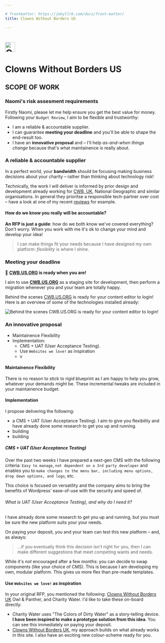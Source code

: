```yaml
---

# frontmatter: https://jekyllrb.com/docs/front-matter/
title: Clowns Without Borders US

---
```


# <!-- animation: Courage, Care, logo --><img width="32" height="32" src="./cwb.svg" alt="Clowns Without Borders" />

# Clowns Without Borders US

## SCOPE OF WORK

### Naomi's risk assesment requirements

Firstly Naomi, please let me help ensure you get the best value for money. Following your `Budget Review`, I aim to be flexible and trustworthy:

- I am a reliable & accountable supplier.
- I can guarantee **meeting your deadline** and you'll be able to shape the end-result too.
- I have an **innovative proposal** and – I'll help _as-and-when things change_ because that's what maintainence is really about.

### A reliable & accountable supplier

In a perfect world, your **bandwidth** should be focusing making business decisions about your charity – rather than thinking about technology risk!

Technically, the work I will deliver is informed by prior design and development already working for [CWB, UK](https://cwb.org.uk/), National Geographic and similar organisations. In general they prioritse a responsible tech-partner over cost – have a look at one of my recent [reviews](https://www.trustpilot.com/users/637cf2765bc60600112957fc) for example.

#### How do we know you really will be accountable?

**An RFP is just a guide**: how do we both know we've covered everything? Don't worry. When you work with me it's ok to change your mind and develop your idea!

> I can make things fit your needs because I have designed my own platform: _flexibility_ is where I shine.

### Meeting your deadline

🚀 **[CWB.US.ORG](https://www.cwb.us.org/) is ready when you are!**

I aim to use **[CWB.US.ORG](https://www.cwb.us.org/)** as a staging site for development, then perform a migration whenever you and your team are totally happy.

Behind the scenes [CWB.US.ORG](https://www.cwb.us.org/) is ready for your content editor to login! Here is an overview of _some_ of the technologies installed already:

![Behind the scenes CWB.US.ORG is ready for your content editor to login!](https://www.cwb.us.org/images/cwb.us.org.webp "Behind the scenes CWB.US.ORG is ready for your content editor to login!")

### An innovative proposal

- Maintainence Flexibility
- Implementation:
    - CMS + UAT (User Acceptance Testing).
    - Use `Websites we love!` as inspiration
    - v


#### Maintainence Flexibility

There is no reason to stick to rigid blueprint as I am happy to help you grow, whatever your demands might be. These incremental tweaks are included in your maintainence budget.

#### Implementation

I propose delivering the following:

- a CMS + UAT (User Acceptance Testing). I aim to give you flexibility and have already done some research to get you up and running.
- building
- building

##### CMS + UAT (User Acceptance Testing)

Over the past two weeks I have prepared a next-gen CMS with the following criteria: `Easy to manage`, `not dependent on a 3rd party developer` and enables you to `make changes to the menu bar, including menu options, drop down options, and logo`, etc.

This choice <!-- https://hygraph.com/docs/guides/content/creating-content --> is focused on versatility and the company aims to bring the benefits of Wordpress' ease-of-use with the security and speed of.

###### What is UAT (User Acceptance Testing), and why do I need it?

I have already done some research to get you up and running, but you must be sure the new platform suits your your needs.

On paying your deposit, you and your team can test this new platform – and, as always:

> &hellip;if you eventually think this decision isn't right for you, then I can make different suggestions that meet competing wants and needs.

While it's _not_ encouraged after a few months: you can decide to swap components (like your choice of CMS). This is because I am developing my own, modular platform. This gives us more flex than pre-made templates.




#### Use `Websites we love!` as inspiration

In your original RFP, you mentioned the following: [Clowns Without Borders UK](https://cwb.org.uk/) Owl & Panther, and Charity Water. I'd like to take these on-board directly:

- Charity Water uses "The Colors of Dirty Water" as a story-telling device. **I have been inspired to make a prototype solution from this idea**. You can see this immediately on paying your deposit.
- [Clowns Without Borders UK](https://cwb.org.uk/), my approach builds on what already works in this site. I also have an exciting new colour-scheme ready for you.

